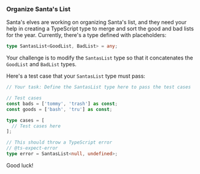 ### Organize Santa's List

Santa's elves are working on organizing Santa's list, and they need your help in creating a TypeScript type to merge and sort the good and bad lists for the year. Currently, there's a type defined with placeholders:

```typescript
type SantasList<GoodList, BadList> = any;
```

Your challenge is to modify the `SantasList` type so that it concatenates the `GoodList` and `BadList` types.

Here's a test case that your `SantasList` type must pass:

```typescript
// Your task: Define the SantasList type here to pass the test cases

// Test cases
const bads = ['tommy', 'trash'] as const;
const goods = ['bash', 'tru'] as const;

type cases = [
  // Test cases here
];

// This should throw a TypeScript error
// @ts-expect-error
type error = SantasList<null, undefined>;
```

Good luck!
